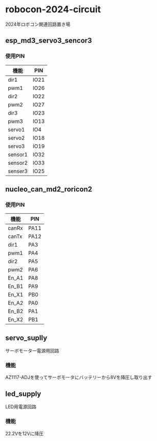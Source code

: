 # robocon-2024-circuit
2024年ロボコン関連回路置き場
## esp_md3_servo3_sencor3
### 使用PIN
|機能|PIN|
|--|--|
|dir1|IO21|
|pwm1|IO26|
|dir2|IO22|
|pwm2|IO27|
|dir3|IO23|
|pwm3|IO13|
|servo1|IO4|
|servo2|IO18|
|servo3|IO19|
|sensor1|IO32|
|sensor2|IO33|
|senser3|IO25|

## nucleo_can_md2_roricon2
### 使用PIN
|機能|PIN|
|--|--|
|canRx|PA11|
|canTx|PA12|
|dir1|PA3|
|pwm1|PA4|
|dir2|PA5|
|pwm2|PA6|
|En_A1|PA8|
|En_B1|PA9|
|En_X1|PB0|
|En_A2|PA0|
|En_B2|PA1|
|En_X2|PB1|

## servo_suplly
サーボモーター電源用回路
### 機能
AZ1117-ADJを使ってサーボモータにバッテリーから8Vを降圧し取り出す

## led_supply
LED用電源回路
### 機能
22.2Vを12Vに降圧